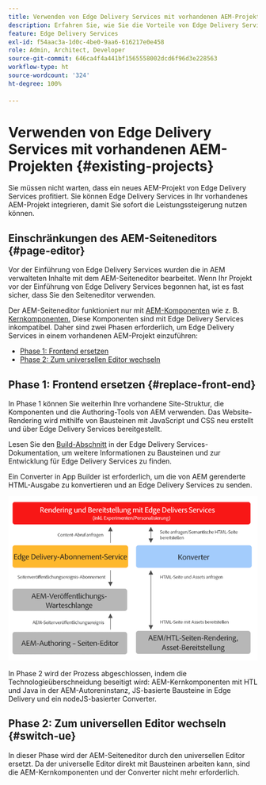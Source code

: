 ```yaml
---
title: Verwenden von Edge Delivery Services mit vorhandenen AEM-Projekten
description: Erfahren Sie, wie Sie die Vorteile von Edge Delivery Services für Ihre vorhandenen AEM-Projekte nutzen können.
feature: Edge Delivery Services
exl-id: f54aac3a-1d0c-4be0-9aa6-616217e0e458
role: Admin, Architect, Developer
source-git-commit: 646ca4f4a441bf1565558002dcd6f96d3e228563
workflow-type: ht
source-wordcount: '324'
ht-degree: 100%

---
```



# Verwenden von Edge Delivery Services mit vorhandenen AEM-Projekten {#existing-projects}

Sie müssen nicht warten, dass ein neues AEM-Projekt von Edge Delivery Services profitiert. Sie können Edge Delivery Services in Ihr vorhandenes AEM-Projekt integrieren, damit Sie sofort die Leistungssteigerung nutzen können.

## Einschränkungen des AEM-Seiteneditors {#page-editor}

Vor der Einführung von Edge Delivery Services wurden die in AEM verwalteten Inhalte mit dem AEM-Seiteneditor bearbeitet. Wenn Ihr Projekt vor der Einführung von Edge Delivery Services begonnen hat, ist es fast sicher, dass Sie den Seiteneditor verwenden.

Der AEM-Seiteneditor funktioniert nur mit [AEM-Komponenten](/help/implementing/developing/components/overview.md) wie z. B. [Kernkomponenten.](https://experienceleague.adobe.com/docs/experience-manager-core-components/using/introduction.html?lang=de) Diese Komponenten sind mit Edge Delivery Services inkompatibel. Daher sind zwei Phasen erforderlich, um Edge Delivery Services in einem vorhandenen AEM-Projekt einzuführen:

* [Phase 1: Frontend ersetzen](#replace-front-end)
* [Phase 2: Zum universellen Editor wechseln](#switch-ue)

## Phase 1: Frontend ersetzen {#replace-front-end}

In Phase 1 können Sie weiterhin Ihre vorhandene Site-Struktur, die Komponenten und die Authoring-Tools von AEM verwenden. Das Website-Rendering wird mithilfe von Bausteinen mit JavaScript und CSS neu erstellt und über Edge Delivery Services bereitgestellt.

Lesen Sie den [Build-Abschnitt](/help/edge/developer/block-collection.md) in der Edge Delivery Services-Dokumentation, um weitere Informationen zu Bausteinen und zur Entwicklung für Edge Delivery Services zu finden.

Ein Converter in App Builder ist erforderlich, um die von AEM gerenderte HTML-Ausgabe zu konvertieren und an Edge Delivery Services zu senden.

![Der Inhalts-Converter im Veröffentlichungsfluss](assets/content-converter.png)

In Phase 2 wird der Prozess abgeschlossen, indem die Technologieüberschneidung beseitigt wird: AEM-Kernkomponenten mit HTL und Java in der AEM-Autoreninstanz, JS-basierte Bausteine in Edge Delivery und ein nodeJS-basierter Converter.

## Phase 2: Zum universellen Editor wechseln {#switch-ue}

In dieser Phase wird der AEM-Seiteneditor durch den universellen Editor ersetzt. Da der universelle Editor direkt mit Bausteinen arbeiten kann, sind die AEM-Kernkomponenten und der Converter nicht mehr erforderlich.

